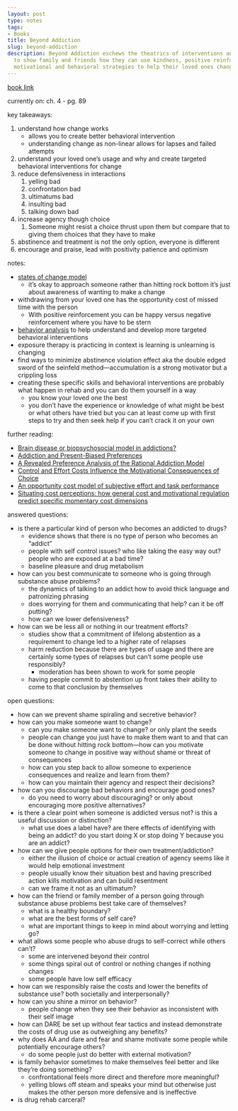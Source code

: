 ```yaml
---
layout: post
type: notes
tags:
- Books
title: Beyond Addiction
slug: beyond-addiction
description: Beyond Addiction eschews the theatrics of interventions and tough love
  to show family and friends how they can use kindness, positive reinforcement, and
  motivational and behavioral strategies to help their loved ones change.
---
```


[book link](https://www.amazon.com/Beyond-Addiction-Science-Kindness-People/dp/1476709475)

currently on: ch. 4 - pg. 89

key takeaways:
1. understand how change works
    * allows you to create better behavioral intervention
    * understanding change as non-linear allows for lapses and failed attempts
2. understand your loved one’s usage and why and create targeted behavioral interventions for change 
3. reduce defensiveness in interactions
    1. yelling bad
    2. confrontation bad
    3. ultimatums bad 
    4. insulting bad
    5. talking down bad
4. increase agency though choice
    1. Someone might resist a choice thrust upon them but compare that to giving them choices that they have to make
5. abstinence and treatment is not the only option, everyone is different 
6. encourage and praise, lead with positivity patience and optimism 

notes:
* [states of change model](https://medicine.llu.edu/academics/resources/stages-change-model)
    * it’s okay to approach someone rather than hitting rock bottom it’s just about awareness of wanting to make a change
* withdrawing from your loved one has the opportunity cost of missed time with the person 
    * With positive reinforcement you can be happy versus negative reinforcement where you have to be stern
* [behavior analysis](https://www.chestnut.org/Resources/09e144cc-c87b-488c-8c93-9793272f610c/Section%202%20CRA%20A-CRA%20Forms%200617%20English.pdf) to help understand and develop more targeted behavioral interventions 
* exposure therapy is practicing in context is learning is unlearning is changing
* find ways to minimize abstinence violation effect aka the double edged sword of the seinfeld method—accumulation is a strong motivator but a crippling loss
* creating these specific skills and behavioral interventions are probably what happen in rehab and you can do them yourself in a way
    * you know your loved one the best 
    * you don’t have the experience or knowledge of what might be best or what others have tried but you can at least come up with first steps to try and then seek help if you can’t crack it on your own

further reading:
* [Brain disease or biopsychosocial model in addictions?](https://www.researchgate.net/publication/326479882_Becona_Brain_disease_or_biopsychosocial_model_in_addictions_Remmembering_the_Vietnam_Veteram_Study)
* [Addiction and Present-Biased Preferences](https://ideas.repec.org/p/cdl/econwp/qt3v86x53j.html)
* [A Revealed Preference Analysis of the Rational Addiction Model](https://papers.ssrn.com/sol3/papers.cfm?abstract_id=1865769)
* [Control and Effort Costs Influence the Motivational Consequences of Choice](https://www.ncbi.nlm.nih.gov/pmc/articles/PMC5413552/)
* [An opportunity cost model of subjective effort and task performance](https://www.ncbi.nlm.nih.gov/pmc/articles/PMC3856320/)
* [Situating cost perceptions: how general cost and motivational regulation predict specific momentary cost dimensions](https://www.tandfonline.com/doi/full/10.1080/01443410.2023.2267806)

answered questions:
* is there a particular kind of person who becomes an addicted to drugs?
    * evidence shows that there is no type of person who becomes an “addict”
    * people with self control issues? who like taking the easy way out? people who are exposed at a bad time?
    * baseline pleasure and drug metabolism
* how can you best communicate to someone who is going through substance abuse problems?
    * the dynamics of talking to an addict how to avoid thick language and patronizing phrasing
    * does worrying for them and communicating that help? can it be off putting?
    * how can we lower defensiveness?
* how can we be less all or nothing in our treatment efforts?
    * studies show that a commitment of lifelong abstention as a requirement to change led to a higher rate of relapses
    * harm reduction because there are types of usage and there are certainly some types of relapses but can’t some people use responsibly?
        * moderation has been shown to work for some people
    * having people commit to abstention up front takes their ability to come to that conclusion by themselves

open questions:
* how can we prevent shame spiraling and secretive behavior?
* how can you make someone want to change?
    * can you make someone want to change? or only plant the seeds 
    * people can change you just have to make them want to and that can be done without hitting rock bottom—how can you motivate someone to change in positive way without shame or threat of consequences 
    * how can you step back to allow someone to experience consequences and realize and learn from them?
    * how can you maintain their agency and respect their decisions?
* how can you discourage bad behaviors and encourage good ones?
    * do you need to worry about discouraging? or only about encouraging more positive alternatives?
* is there a clear point when someone is addicted versus not? is this a useful discussion or distinction?
    * what use does a label have? are there effects of identifying with being an addict? do you start doing X or stop doing Y because you are an addict?
* how can we give people options for their own treatment/addiction?
    * either the illusion of choice or actual creation of agency seems like it would help emotional investment
    * people usually know their situation best and having prescribed action kills motivation and can build resentment 
    * can we frame it not as an ultimatum?
* how can the friend or family member of a person going through substance abuse problems best take care of themselves?
    * what is a healthy boundary?
    * what are the best forms of self care?
    * what are important things to keep in mind about worrying and letting go?
* what allows some people who abuse drugs to self-correct while others can’t?
    * some are intervened beyond their control
    * some things spiral out of control or nothing changes if nothing changes
    * some people have low self efficacy
* how can we responsibly raise the costs and lower the benefits of substance use? both societally and interpersonally?
* how can you shine a mirror on behavior?
    * people change when they see their behavior as inconsistent with their self image 
* how can DARE be set up without fear tactics and instead demonstrate the costs of drug use as outweighing any benefits?
* why does AA and dare and fear and shame motivate some people while potentially encourage others?
    * do some people just do better with external motivation?
* is family behavior sometimes to make themselves feel better and like they’re doing something?
    * confrontational feels more direct and therefore more meaningful?
    * yelling blows off steam and speaks your mind but otherwise just makes the other person more defensive and is ineffective
* is drug rehab carceral?